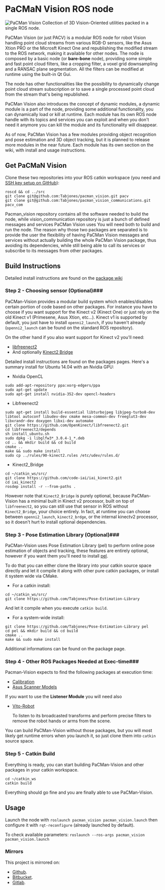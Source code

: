 # PaCMaN Vision ROS node #
![PaCMan Vision](https://cloud.githubusercontent.com/assets/1950251/12723299/22f2d844-c909-11e5-9621-142a1d49dcd4.png)
Collection of 3D Vision-Oriented utilities packed in a single ROS node.

PaCMan Vision (or just PACV) is a modular ROS node for robot Vision handling point cloud streams from various RGB-D sensors, like the Asus Xtion PRO or the Microsft Kinect One and republishing
the modified stream to the ROS network, making it available for other nodes.
The node is composed by a basic node (or __bare-bone__ node), providing some simple and fast point cloud filters, like a cropping filter, a voxel grid downsampling and a RANSAC plane
segmentation. All the filters can be modified at runtime using the built-in Qt Gui.

The node has other functionalities like the possibility to dynamically change point cloud stream subscription or to save a single processed point cloud from the stream that's being republished.

PaCMan Vision also introduces the concept of dynamic modules, a dynamic module is a part of the node, providing some additional functionality, you can dynamically load or kill at runtime.
Each module has its own ROS node handle with its topics and services you can exploit and when you don't need it anymore you can kill the module and its functionality will disappear.

As of now, PaCMan Vision has a few modules providing object recognition and pose estimation and 3D object tracking, but it is planned to release more modules in the near future.
Each module has its own section on the wiki, with install and usage instructions.

## Get PaCMaN Vision ##
Clone these two repositories into your ROS catkin workspace (you need and [SSH key setup on GitHub](https://help.github.com/articles/generating-an-ssh-key/)):
```
roscd && cd ../src
git clone git@github.com:Tabjones/pacman_vision.git pacv
git clone git@github.com:Tabjones/pacman_vision_communications.git pacv_com
```
Pacman_vision repository contains all the software needed to build the node, while vision_communication repository is just a bunch of defined messages and services PaCMan Vision uses
You will need both to build and run the node.
The reason why those two packages are separated is to provide the user the flexibility of having PaCMan Vision messages and services without actually building the
whole PaCMan Vision package, thus avoiding its dependencies, while still being able to call its services or subscribe to its messages from other packages.

## Build Instructions ##
Detailed install instructions are found on the [package wiki](https://github.com/Tabjones/pacman_vision/wiki)


### Step 2 - Choosing sensor (Optional)###
PaCMan-Vision provides a modular build system which enables/disables certain portion of code based on
other packages. For instance you have to choose if you want support for the Kinect v2 (Kinect One) or just
rely on the old Kinect v1 (Primesene, Asus Xtion, etc...).
Kinect v1 is supported by default, you just have to install `openni2_launch`, if you haven't already
(`openni2_launch` can be found on the standard ROS repository).

On the other hand if you also want support for Kinect v2 you'll need:
* [libfreenect2](https://github.com/OpenKinect/libfreenect2)
* And optionally [Kinect2 Bridge](https://github.com/code-iai/iai_kinect2)

Detailed install instructions are found on the packages pages. Here's a summary install for Ubuntu 14.04
with an Nvidia GPU:
  * Nvidia OpenCL
```
sudo add-apt-repository ppa:xorg-edgers/ppa
sudo apt-get update
sudo apt-get install nvidia-352-dev opencl-headers
```
  * Libfreenect2
```
sudo apt-get install build-essential libturbojpeg libjpeg-turbo8-dev libtool autoconf libudev-dev cmake mesa-common-dev freeglut3-dev libxrandr-dev doxygen libxi-dev automake
git clone https://github.com/OpenKinect/libfreenect2.git
cd libfreenect2/depends
sh install_ubuntu.sh
sudo dpkg -i libglfw3*_3.0.4-1_*.deb
cd .. && mkdir build && cd build
cmake ..
make && sudo make install
sudo cp ../rules/90-kinect2.rules /etc/udev/rules.d/
```
  * Kinect2_Bridge
```
cd ~/catkin_ws/src/
git clone https://github.com/code-iai/iai_kinect2.git
cd iai_kinect2
rosdep install -r --from-paths .
```
However note that `Kinect2_Bridge` is purely optional, because PaCMan-Vision has a minimal built in Kinect v2 processor, built on top
of `libfreenect2`, so you can still use that sensor in ROS without `Kinect2_Bridge`, your choice entirely.
In fact, at runtime you can choose between `openni2_launch`, `kinect2_brdge`, or the internal kinectv2 processor, so it doesn't hurt to
install optional dependencies.

### Step 3 - Pose Estimation Library (Optional)###
PaCMan-Vision uses Pose Estimation Library (pel) to perform online pose estimation of objects and
tracking, these features are entirely optional, however if you want them you'll need to install [pel](https://github.com/Tabjones/Pose-Estimation-Library).

To do that you can either clone the library into your catkin source space directly and let it compile it
along with other pure catkin packages, or install it system wide via CMake.

* For a catkin install:
```
cd ~/catkin_ws/src/
git clone https://github.com/Tabjones/Pose-Estimation-Library
```
And let it compile when you execute `catkin build`.

* For a system-wide install:
```
git clone https://github.com/Tabjones/Pose-Estimation-Library pel
cd pel && mkdir build && cd build
cmake ..
make && sudo make install
```
Additional informations can be found on the package page.

### Step 4 - Other ROS Packages Needed at Exec-time###
Pacman-Vision expects to find the following packages at execution time:

* [Calibration](https://github.com/CentroEPiaggio/calibration)
* [Asus Scanner Models](https://github.com/pacman-project/pacman-object-database)

If you want to use the __Listener Module__ you will need also

* [Vito-Robot](https://github.com/CentroEPiaggio/vito-robot)

  To listen to its broadcasted transforms and perform precise filters to remove the robot hands or arms from
the scene.

You can build PaCMan-Vision without those packages, but you will most likely get runtime errors when
you launch it, so just clone them into `catkin` source space.

### Step 5 - Catkin Build ###
Everything is ready, you can start building PaCMan-Vision and other packages in your catkin workspace.
```
cd ~/catkin_ws
catkin build
```
Everything should go fine and you are finally able to use PaCMan-Vision.

## Usage ##
Launch the node with
`roslaunch pacman_vision pacman_vision.launch`
then configure it with `rqt-reconfigure` (already launched by default).

To check available parameters:
`roslaunch --ros-args pacman_vision pacman_vision.launch`

### Mirrors ###
This project is mirrored on:

  * [Github](https://github.com/Tabjones/pacman_vision).
  * [Bitbucket](https://bitbucket.org/Tabjones/pacman_vision).
  * [Gitlab](https://gitlab.com/fspinelli/pacman_vision).

